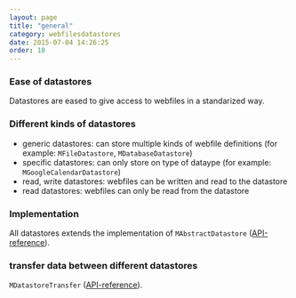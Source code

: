 ```yaml
---
layout: page
title: "general"
category: webfilesdatastores
date: 2015-07-04 14:26:25
order: 10
---
```


### Ease of datastores
Datastores are eased to give access to webfiles in a standarized way.

### Different kinds of datastores
 - generic datastores: can store multiple kinds of webfile definitions (for example: `MFileDatastore`, `MDatabaseDatastore`)
 - specific datastores: can only store on type of dataype (for example: `MGoogleCalendarDatastore`)
 - read, write datastores: webfiles can be written and read to the datastore
 - read datastores: webfiles can only be read from the datastore

### Implementation
All datastores extends the implementation of `MAbstractDatastore` ([API-reference](http://sebastianmonzel.github.io/webfiles-framework-php-api/class-simpleserv.webfilesframework.core.datastore.MAbstractDatastore.html)).

### transfer data between different datastores

`MDatastoreTransfer` ([API-reference](http://sebastianmonzel.github.io/webfiles-framework-php-api/class-simpleserv.webfilesframework.core.datastore.MDatastoreTransfer.html)).
